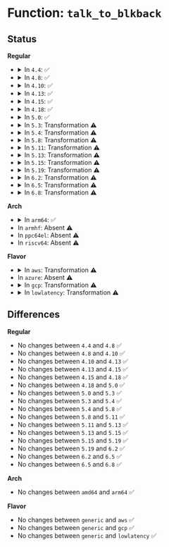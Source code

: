 # Function: <code>talk_to_blkback</code>

## Status
<b>Regular</b>
<ul>
<li>
<details>
<summary>In <code>4.4</code>: ✅</summary>

```c
int talk_to_blkback(struct xenbus_device *dev, struct blkfront_info *info);
```

**Collision:** Unique Static

**Inline:** No

**Transformation:** False

**Instances:**

```
In drivers/block/xen-blkfront.c (ffffffff81575950)
Location: drivers/block/xen-blkfront.c:1460
Inline: False
Direct callers:
  - drivers/block/xen-blkfront.c:blkfront_resume
  - drivers/block/xen-blkfront.c:blkback_changed
```
**Symbols:**

```
ffffffff81575950-ffffffff81576211: talk_to_blkback (STB_LOCAL)
```
</details>
</li>
<li>
<details>
<summary>In <code>4.8</code>: ✅</summary>

```c
int talk_to_blkback(struct xenbus_device *dev, struct blkfront_info *info);
```

**Collision:** Unique Static

**Inline:** No

**Transformation:** False

**Instances:**

```
In drivers/block/xen-blkfront.c (ffffffff815c94a0)
Location: drivers/block/xen-blkfront.c:1756
Inline: False
Direct callers:
  - drivers/block/xen-blkfront.c:blkback_changed
  - drivers/block/xen-blkfront.c:blkback_changed
  - drivers/block/xen-blkfront.c:blkfront_resume
```
**Symbols:**

```
ffffffff815c94a0-ffffffff815c9d1f: talk_to_blkback (STB_LOCAL)
```
</details>
</li>
<li>
<details>
<summary>In <code>4.10</code>: ✅</summary>

```c
int talk_to_blkback(struct xenbus_device *dev, struct blkfront_info *info);
```

**Collision:** Unique Static

**Inline:** No

**Transformation:** False

**Instances:**

```
In drivers/block/xen-blkfront.c (ffffffff815f61f0)
Location: drivers/block/xen-blkfront.c:1755
Inline: False
Direct callers:
  - drivers/block/xen-blkfront.c:blkback_changed
  - drivers/block/xen-blkfront.c:blkback_changed
  - drivers/block/xen-blkfront.c:blkfront_resume
```
**Symbols:**

```
ffffffff815f61f0-ffffffff815f6a3b: talk_to_blkback (STB_LOCAL)
```
</details>
</li>
<li>
<details>
<summary>In <code>4.13</code>: ✅</summary>

```c
int talk_to_blkback(struct xenbus_device *dev, struct blkfront_info *info);
```

**Collision:** Unique Static

**Inline:** No

**Transformation:** False

**Instances:**

```
In drivers/block/xen-blkfront.c (ffffffff8160a520)
Location: drivers/block/xen-blkfront.c:1768
Inline: False
Direct callers:
  - drivers/block/xen-blkfront.c:blkback_changed
  - drivers/block/xen-blkfront.c:blkback_changed
  - drivers/block/xen-blkfront.c:blkfront_resume
```
**Symbols:**

```
ffffffff8160a520-ffffffff8160ad82: talk_to_blkback (STB_LOCAL)
```
</details>
</li>
<li>
<details>
<summary>In <code>4.15</code>: ✅</summary>

```c
int talk_to_blkback(struct xenbus_device *dev, struct blkfront_info *info);
```

**Collision:** Unique Static

**Inline:** No

**Transformation:** False

**Instances:**

```
In drivers/block/xen-blkfront.c (ffffffff81672df0)
Location: drivers/block/xen-blkfront.c:1768
Inline: False
Direct callers:
  - drivers/block/xen-blkfront.c:blkback_changed
  - drivers/block/xen-blkfront.c:blkback_changed
  - drivers/block/xen-blkfront.c:blkfront_resume
```
**Symbols:**

```
ffffffff81672df0-ffffffff81673652: talk_to_blkback (STB_LOCAL)
```
</details>
</li>
<li>
<details>
<summary>In <code>4.18</code>: ✅</summary>

```c
int talk_to_blkback(struct xenbus_device *dev, struct blkfront_info *info);
```

**Collision:** Unique Static

**Inline:** No

**Transformation:** False

**Instances:**

```
In drivers/block/xen-blkfront.c (ffffffff816ae8d0)
Location: drivers/block/xen-blkfront.c:1768
Inline: False
Direct callers:
  - drivers/block/xen-blkfront.c:blkback_changed
  - drivers/block/xen-blkfront.c:blkback_changed
  - drivers/block/xen-blkfront.c:blkfront_resume
```
**Symbols:**

```
ffffffff816ae8d0-ffffffff816af26d: talk_to_blkback (STB_LOCAL)
```
</details>
</li>
<li>
<details>
<summary>In <code>5.0</code>: ✅</summary>

```c
int talk_to_blkback(struct xenbus_device *dev, struct blkfront_info *info);
```

**Collision:** Unique Static

**Inline:** No

**Transformation:** False

**Instances:**

```
In drivers/block/xen-blkfront.c (ffffffff816d30a0)
Location: drivers/block/xen-blkfront.c:1773
Inline: False
Direct callers:
  - drivers/block/xen-blkfront.c:blkback_changed
  - drivers/block/xen-blkfront.c:blkback_changed
  - drivers/block/xen-blkfront.c:blkfront_resume
```
**Symbols:**

```
ffffffff816d30a0-ffffffff816d3a97: talk_to_blkback (STB_LOCAL)
```
</details>
</li>
<li>
<details>
<summary>In <code>5.3</code>: Transformation ⚠️</summary>

```c
int talk_to_blkback(struct xenbus_device *dev, struct blkfront_info *info);
```

**Collision:** Unique Static

**Inline:** No

**Transformation:** True

**Instances:**

```
In drivers/block/xen-blkfront.c (0)
Location: drivers/block/xen-blkfront.c:1773
Inline: False
Direct callers:
  - drivers/block/xen-blkfront.c:blkback_changed
  - drivers/block/xen-blkfront.c:blkback_changed
  - drivers/block/xen-blkfront.c:blkfront_resume
```
**Symbols:**

```
ffffffff8170e730-ffffffff8170f56b: talk_to_blkback (STB_LOCAL)
ffffffff8170fe43-ffffffff8170fe58: talk_to_blkback.cold (STB_LOCAL)
```
</details>
</li>
<li>
<details>
<summary>In <code>5.4</code>: Transformation ⚠️</summary>

```c
int talk_to_blkback(struct xenbus_device *dev, struct blkfront_info *info);
```

**Collision:** Unique Static

**Inline:** No

**Transformation:** True

**Instances:**

```
In drivers/block/xen-blkfront.c (0)
Location: drivers/block/xen-blkfront.c:1773
Inline: False
Direct callers:
  - drivers/block/xen-blkfront.c:blkback_changed
  - drivers/block/xen-blkfront.c:blkback_changed
  - drivers/block/xen-blkfront.c:blkfront_resume
```
**Symbols:**

```
ffffffff81732a30-ffffffff8173386b: talk_to_blkback (STB_LOCAL)
ffffffff8173412d-ffffffff81734142: talk_to_blkback.cold (STB_LOCAL)
```
</details>
</li>
<li>
<details>
<summary>In <code>5.8</code>: Transformation ⚠️</summary>

```c
int talk_to_blkback(struct xenbus_device *dev, struct blkfront_info *info);
```

**Collision:** Unique Static

**Inline:** No

**Transformation:** True

**Instances:**

```
In drivers/block/xen-blkfront.c (0)
Location: drivers/block/xen-blkfront.c:1783
Inline: False
Direct callers:
  - drivers/block/xen-blkfront.c:blkback_changed
  - drivers/block/xen-blkfront.c:blkback_changed
  - drivers/block/xen-blkfront.c:blkfront_resume
```
**Symbols:**

```
ffffffff817f0230-ffffffff817f0bc2: talk_to_blkback (STB_LOCAL)
ffffffff817f16ce-ffffffff817f16e3: talk_to_blkback.cold (STB_LOCAL)
```
</details>
</li>
<li>
<details>
<summary>In <code>5.11</code>: Transformation ⚠️</summary>

```c
int talk_to_blkback(struct xenbus_device *dev, struct blkfront_info *info);
```

**Collision:** Unique Static

**Inline:** No

**Transformation:** True

**Instances:**

```
In drivers/block/xen-blkfront.c (0)
Location: drivers/block/xen-blkfront.c:1784
Inline: False
Direct callers:
  - drivers/block/xen-blkfront.c:blkback_changed
  - drivers/block/xen-blkfront.c:blkback_changed
  - drivers/block/xen-blkfront.c:blkfront_resume
```
**Symbols:**

```
ffffffff81804b40-ffffffff818054e0: talk_to_blkback (STB_LOCAL)
ffffffff81c0fdb1-ffffffff81c0fdc6: talk_to_blkback.cold (STB_LOCAL)
```
</details>
</li>
<li>
<details>
<summary>In <code>5.13</code>: Transformation ⚠️</summary>

```c
int talk_to_blkback(struct xenbus_device *dev, struct blkfront_info *info);
```

**Collision:** Unique Static

**Inline:** No

**Transformation:** True

**Instances:**

```
In drivers/block/xen-blkfront.c (0)
Location: drivers/block/xen-blkfront.c:1784
Inline: False
Direct callers:
  - drivers/block/xen-blkfront.c:blkback_changed
  - drivers/block/xen-blkfront.c:blkback_changed
  - drivers/block/xen-blkfront.c:blkfront_resume
```
**Symbols:**

```
ffffffff817e96e0-ffffffff817ea089: talk_to_blkback (STB_LOCAL)
ffffffff81c01f55-ffffffff81c01f6a: talk_to_blkback.cold (STB_LOCAL)
```
</details>
</li>
<li>
<details>
<summary>In <code>5.15</code>: Transformation ⚠️</summary>

```c
int talk_to_blkback(struct xenbus_device *dev, struct blkfront_info *info);
```

**Collision:** Unique Static

**Inline:** No

**Transformation:** True

**Instances:**

```
In drivers/block/xen-blkfront.c (0)
Location: drivers/block/xen-blkfront.c:1780
Inline: False
Direct callers:
  - drivers/block/xen-blkfront.c:blkback_changed
  - drivers/block/xen-blkfront.c:blkback_changed
  - drivers/block/xen-blkfront.c:blkfront_resume
```
**Symbols:**

```
ffffffff81875e60-ffffffff818767b2: talk_to_blkback (STB_LOCAL)
ffffffff81d05caa-ffffffff81d05cd8: talk_to_blkback.cold (STB_LOCAL)
```
</details>
</li>
<li>
<details>
<summary>In <code>5.19</code>: Transformation ⚠️</summary>

```c
int talk_to_blkback(struct xenbus_device *dev, struct blkfront_info *info);
```

**Collision:** Unique Static

**Inline:** No

**Transformation:** True

**Instances:**

```
In drivers/block/xen-blkfront.c (0)
Location: drivers/block/xen-blkfront.c:1760
Inline: False
Direct callers:
  - drivers/block/xen-blkfront.c:blkback_changed
  - drivers/block/xen-blkfront.c:blkback_changed
  - drivers/block/xen-blkfront.c:blkfront_resume
```
**Symbols:**

```
ffffffff819bdff0-ffffffff819be978: talk_to_blkback (STB_LOCAL)
ffffffff81ece5ab-ffffffff81ece5ec: talk_to_blkback.cold (STB_LOCAL)
```
</details>
</li>
<li>
<details>
<summary>In <code>6.2</code>: Transformation ⚠️</summary>

```c
int talk_to_blkback(struct xenbus_device *dev, struct blkfront_info *info);
```

**Collision:** Unique Static

**Inline:** No

**Transformation:** True

**Instances:**

```
In drivers/block/xen-blkfront.c (0)
Location: drivers/block/xen-blkfront.c:1769
Inline: False
Direct callers:
  - drivers/block/xen-blkfront.c:blkback_changed
  - drivers/block/xen-blkfront.c:blkback_changed
  - drivers/block/xen-blkfront.c:blkfront_resume
```
**Symbols:**

```
ffffffff81b336f0-ffffffff81b340a7: talk_to_blkback (STB_LOCAL)
ffffffff82099c4f-ffffffff82099c99: talk_to_blkback.cold (STB_LOCAL)
```
</details>
</li>
<li>
<details>
<summary>In <code>6.5</code>: Transformation ⚠️</summary>

```c
int talk_to_blkback(struct xenbus_device *dev, struct blkfront_info *info);
```

**Collision:** Unique Static

**Inline:** No

**Transformation:** True

**Instances:**

```
In drivers/block/xen-blkfront.c (0)
Location: drivers/block/xen-blkfront.c:1770
Inline: False
Direct callers:
  - drivers/block/xen-blkfront.c:blkback_changed
  - drivers/block/xen-blkfront.c:blkback_changed
  - drivers/block/xen-blkfront.c:blkfront_resume
```
**Symbols:**

```
ffffffff81b86c40-ffffffff81b875b0: talk_to_blkback (STB_LOCAL)
ffffffff8211ad6a-ffffffff8211adb4: talk_to_blkback.cold (STB_LOCAL)
```
</details>
</li>
<li>
<details>
<summary>In <code>6.8</code>: Transformation ⚠️</summary>

```c
int talk_to_blkback(struct xenbus_device *dev, struct blkfront_info *info);
```

**Collision:** Unique Static

**Inline:** No

**Transformation:** True

**Instances:**

```
In drivers/block/xen-blkfront.c (0)
Location: drivers/block/xen-blkfront.c:1770
Inline: False
Direct callers:
  - drivers/block/xen-blkfront.c:blkback_changed
  - drivers/block/xen-blkfront.c:blkback_changed
  - drivers/block/xen-blkfront.c:blkfront_resume
```
**Symbols:**

```
ffffffff81bdaaf0-ffffffff81bdb460: talk_to_blkback (STB_LOCAL)
ffffffff821f8bf0-ffffffff821f8c3a: talk_to_blkback.cold (STB_LOCAL)
```
</details>
</li>
</ul>
<b>Arch</b>
<ul>
<li>
<details>
<summary>In <code>arm64</code>: ✅</summary>

```c
int talk_to_blkback(struct xenbus_device *dev, struct blkfront_info *info);
```

**Collision:** Unique Static

**Inline:** No

**Transformation:** False

**Instances:**

```
In drivers/block/xen-blkfront.c (ffff800010927618)
Location: drivers/block/xen-blkfront.c:1773
Inline: False
Direct callers:
  - drivers/block/xen-blkfront.c:blkback_changed
  - drivers/block/xen-blkfront.c:blkback_changed
  - drivers/block/xen-blkfront.c:blkfront_resume
```
**Symbols:**

```
ffff800010927618-ffff8000109282c0: talk_to_blkback (STB_LOCAL)
```
</details>
</li>
<li>
In <code>armhf</code>: Absent ⚠️
</li>
<li>
In <code>ppc64el</code>: Absent ⚠️
</li>
<li>
In <code>riscv64</code>: Absent ⚠️
</li>
</ul>
<b>Flavor</b>
<ul>
<li>
<details>
<summary>In <code>aws</code>: Transformation ⚠️</summary>

```c
int talk_to_blkback(struct xenbus_device *dev, struct blkfront_info *info);
```

**Collision:** Unique Static

**Inline:** No

**Transformation:** True

**Instances:**

```
In drivers/block/xen-blkfront.c (0)
Location: drivers/block/xen-blkfront.c:1798
Inline: False
Direct callers:
  - drivers/block/xen-blkfront.c:blkfront_restore
  - drivers/block/xen-blkfront.c:blkback_changed
  - drivers/block/xen-blkfront.c:blkback_changed
  - drivers/block/xen-blkfront.c:blkfront_resume
```
**Symbols:**

```
ffffffff816f89e0-ffffffff816f981b: talk_to_blkback (STB_LOCAL)
ffffffff816fa1c1-ffffffff816fa1d6: talk_to_blkback.cold (STB_LOCAL)
```
</details>
</li>
<li>
In <code>azure</code>: Absent ⚠️
</li>
<li>
<details>
<summary>In <code>gcp</code>: Transformation ⚠️</summary>

```c
int talk_to_blkback(struct xenbus_device *dev, struct blkfront_info *info);
```

**Collision:** Unique Static

**Inline:** No

**Transformation:** True

**Instances:**

```
In drivers/block/xen-blkfront.c (0)
Location: drivers/block/xen-blkfront.c:1773
Inline: False
Direct callers:
  - drivers/block/xen-blkfront.c:blkback_changed
  - drivers/block/xen-blkfront.c:blkback_changed
  - drivers/block/xen-blkfront.c:blkfront_resume
```
**Symbols:**

```
ffffffff81725ef0-ffffffff81726d2b: talk_to_blkback (STB_LOCAL)
ffffffff817275ed-ffffffff81727602: talk_to_blkback.cold (STB_LOCAL)
```
</details>
</li>
<li>
<details>
<summary>In <code>lowlatency</code>: Transformation ⚠️</summary>

```c
int talk_to_blkback(struct xenbus_device *dev, struct blkfront_info *info);
```

**Collision:** Unique Static

**Inline:** No

**Transformation:** True

**Instances:**

```
In drivers/block/xen-blkfront.c (0)
Location: drivers/block/xen-blkfront.c:1773
Inline: False
Direct callers:
  - drivers/block/xen-blkfront.c:blkback_changed
  - drivers/block/xen-blkfront.c:blkback_changed
  - drivers/block/xen-blkfront.c:blkfront_resume
```
**Symbols:**

```
ffffffff81741340-ffffffff8174217b: talk_to_blkback (STB_LOCAL)
ffffffff81742a3a-ffffffff81742a4f: talk_to_blkback.cold (STB_LOCAL)
```
</details>
</li>
</ul>

## Differences
<b>Regular</b>
<ul>
<li>
No changes between <code>4.4</code> and <code>4.8</code> ✅
</li>
<li>
No changes between <code>4.8</code> and <code>4.10</code> ✅
</li>
<li>
No changes between <code>4.10</code> and <code>4.13</code> ✅
</li>
<li>
No changes between <code>4.13</code> and <code>4.15</code> ✅
</li>
<li>
No changes between <code>4.15</code> and <code>4.18</code> ✅
</li>
<li>
No changes between <code>4.18</code> and <code>5.0</code> ✅
</li>
<li>
No changes between <code>5.0</code> and <code>5.3</code> ✅
</li>
<li>
No changes between <code>5.3</code> and <code>5.4</code> ✅
</li>
<li>
No changes between <code>5.4</code> and <code>5.8</code> ✅
</li>
<li>
No changes between <code>5.8</code> and <code>5.11</code> ✅
</li>
<li>
No changes between <code>5.11</code> and <code>5.13</code> ✅
</li>
<li>
No changes between <code>5.13</code> and <code>5.15</code> ✅
</li>
<li>
No changes between <code>5.15</code> and <code>5.19</code> ✅
</li>
<li>
No changes between <code>5.19</code> and <code>6.2</code> ✅
</li>
<li>
No changes between <code>6.2</code> and <code>6.5</code> ✅
</li>
<li>
No changes between <code>6.5</code> and <code>6.8</code> ✅
</li>
</ul>
<b>Arch</b>
<ul>
<li>
No changes between <code>amd64</code> and <code>arm64</code> ✅
</li>
</ul>
<b>Flavor</b>
<ul>
<li>
No changes between <code>generic</code> and <code>aws</code> ✅
</li>
<li>
No changes between <code>generic</code> and <code>gcp</code> ✅
</li>
<li>
No changes between <code>generic</code> and <code>lowlatency</code> ✅
</li>
</ul>
